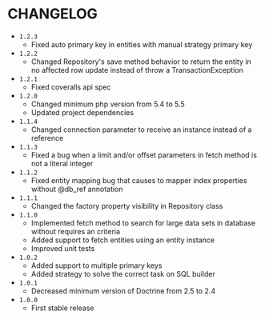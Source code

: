 # CHANGELOG

- `1.2.3`
    * Fixed auto primary key in entities with manual strategy primary key
- `1.2.2`
    * Changed Repository's save method behavior to return the entity in no affected row update instead of throw a TransactionException
- `1.2.1`
    * Fixed coveralls api spec
- `1.2.0`
    * Changed minimum php version from 5.4 to 5.5
    * Updated project dependencies
- `1.1.4`
    * Changed connection parameter to receive an instance instead of a reference
- `1.1.3`
    * Fixed a bug when a limit and/or offset parameters in fetch method is not a literal integer
- `1.1.2`
    * Fixed entity mapping bug that causes to mapper index properties without @db_ref annotation
- `1.1.1`
    * Changed the factory property visibility in Repository class
- `1.1.0`
    * Implemented fetch method to search for large data sets in database without requires an criteria
    * Added support to fetch entities using an entity instance
    * Improved unit tests
- `1.0.2`
    * Added support to multiple primary keys
    * Added strategy to solve the correct task on SQL builder
- `1.0.1`
    * Decreased minimum version of Doctrine from 2.5 to 2.4
- `1.0.0`
    * First stable release
